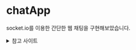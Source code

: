 # chatApp
socket.io를 이용한 간단한 웹 채팅을 구현해보았습니다. 

<details>
<summary>참고 사이트</summary>
  
[Express, Socket.io를 사용하여 채팅구현하기](https://okayoon.tistory.com/entry/Express-Socketio를-사용하여-채팅구현하기-4-채팅-구현?category=835827)<br />
[https://www.zerocho.com/category/NodeJS/post/57edfcf481d46f0015d3f0cd](https://www.zerocho.com/category/NodeJS/post/57edfcf481d46f0015d3f0cd)<br />
[socket io 정리](https://nesoy.github.io/articles/2017-04/Socket.io) <br />
[namespace와 room](https://berkbach.com/node-js%EC%99%80-socket-io%EB%A5%BC-%EC%9D%B4%EC%9A%A9%ED%95%9C-%EC%B1%84%ED%8C%85-%EA%B5%AC%ED%98%84-2-ce5ac35bb007)<br />
[html form action vs onsubmit](https://penguingoon.tistory.com/188) <br />
[event.preventDefault()](https://developer.mozilla.org/ko/docs/Web/API/Event/preventDefault)<br />
[form 태그와 preventDefault()](https://velog.io/@kskim625/event.preventDefault) <br />
[input name 속성](https://tcpschool.com/html-tag-attrs/input-name)  ⇒ input 요소의 이름을 명시. <br />
[input value 속성](http://tcpschool.com/html-tag-attrs/input-value) ⇒ input 요소의 초깃값(value)를 명시<br />
</details>

